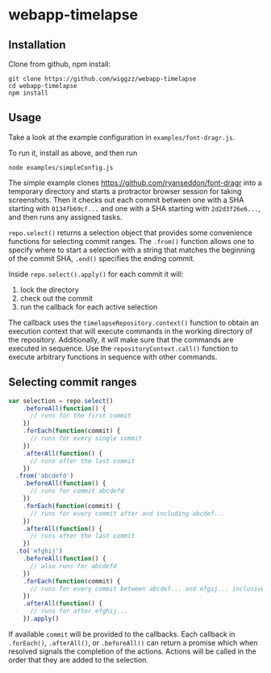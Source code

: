 # webapp-timelapse

## Installation

Clone from github, npm install:

```
git clone https://github.com/wiggzz/webapp-timelapse
cd webapp-timelapse
npm install
```

## Usage

Take a look at the example configuration in `examples/font-dragr.js`.

To run it, install as above, and then run

```
node examples/simpleConfig.js
```

The simple example clones https://github.com/ryanseddon/font-dragr into a temporary directory and starts a protractor browser session for taking screenshots.  Then it checks out each commit between one with a SHA starting with `0134fb69cf...` and one with a SHA starting with `2d2d3f26e6...`, and then runs any assigned tasks.

`repo.select()` returns a selection object that provides some convenience functions for selecting commit ranges.  The `.from()` function allows one to specify where to start a selection with a string that matches the beginning of the commit SHA, `.end()` specifies the ending commit.

Inside `repo.select().apply()` for each commit it will:

1. lock the directory
2. check out the commit
3. run the callback for each active selection

The callback uses the `timelapseRepository.context()` function to obtain an execution context that will execute commands in the working directory of the repository.  Additionally, it will make sure that the commands are executed in sequence.  Use the `repositoryContext.call()` function to execute arbitrary functions in sequence with other commands.

## Selecting commit ranges

```javascript
var selection = repo.select()
    .beforeAll(function() {
      // runs for the first commit
    })
    .forEach(function(commit) {
      // runs for every single commit
    })
    .afterAll(function() {
      // runs after the last commit
    })
  .from('abcdefd')
    .beforeAll(function() {
      // runs for commit abcdefd
    })
    .forEach(function(commit) {
      // runs for every commit after and including abcdef...
    })
    .afterAll(function() {
      // runs after the last commit
    })
  .to('efghij')
    .beforeAll(function() {
      // also runs for abcdefd
    })
    .forEach(function(commit) {
      // runs for every commit between abcdef... and efgij... inclusive
    })
    .afterAll(function() {
      // runs for after efghij...
    }).apply()
```

If available `commit` will be provided to the callbacks.  Each callback in `.forEach()`, `.afterAll()`, or `.beforeAll()` can return a promise which when resolved signals the completion of the actions.  Actions will be called in the order that they are added to the selection.
